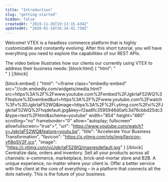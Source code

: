 ```yaml
---
title: "Introduction"
slug: "getting-started"
hidden: false
createdAt: "2019-11-26T19:13:15.434Z"
updatedAt: "2020-01-16T16:24:42.730Z"
---
```

Welcome! VTEX is a headless commerce platform that is highly customizable and constantly evolving. After this short tutorial, you will have everything you need to explore the capabilities of our REST APIs. 

The video below illustrates how our clients our currently using VTEX to address their business needs:
[block:html]
{
  "html": "<br/>"
}
[/block]

[block:embed]
{
  "html": "<iframe class=\"embedly-embed\" src=\"//cdn.embedly.com/widgets/media.html?src=https%3A%2F%2Fwww.youtube.com%2Fembed%2FJgkrlaF52WQ%3Ffeature%3Doembed&url=https%3A%2F%2Fwww.youtube.com%2Fwatch%3Fv%3DJgkrlaF52WQ&image=https%3A%2F%2Fi.ytimg.com%2Fvi%2FJgkrlaF52WQ%2Fhqdefault.jpg&key=f2aa6fc3595946d0afc3d76cbbd25dc3&type=text%2Fhtml&schema=youtube\" width=\"854\" height=\"480\" scrolling=\"no\" frameborder=\"0\" allow=\"autoplay; fullscreen\" allowfullscreen=\"true\"></iframe>",
  "url": "https://www.youtube.com/watch?v=JgkrlaF52WQ&feature=youtu.be",
  "title": "Accelerate Your Business Transformation",
  "favicon": "https://s.ytimg.com/yts/img/favicon-vfl8qSV2F.ico",
  "image": "https://i.ytimg.com/vi/JgkrlaF52WQ/maxresdefault.jpg"
}
[/block]
Centralize data, orders and inventory. Sell all your products across all channels: e-commerce, marketplace, brick-and-mortar store and B2B. A unique experience, no matter where your client is. Offer a better service with the client at the core of everything – in a platform that connects all the dots natively. This is the future of your business.